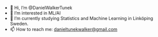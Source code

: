 - 👋 Hi, I’m @DanielWalkerTunek
- 👀 I’m interested in ML/AI
- 🌱 I’m currently studying Statistics and Machine Learning in Linköping Sweden.
- 📫 How to reach me: danieltunekwalker@gmail.com


<!---
DanielWalkerTunek/DanielWalkerTunek is a ✨ special ✨ repository because its `README.md` (this file) appears on your GitHub profile.
You can click the Preview link to take a look at your changes.
--->
